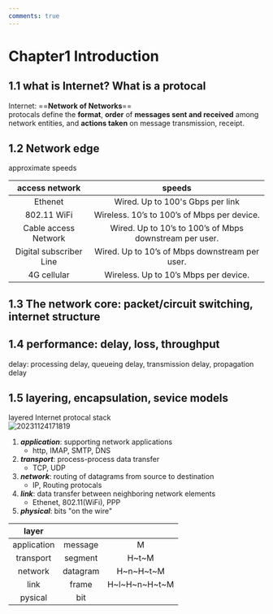 ```yaml
---
comments: true
---
```



# Chapter1 Introduction
## 1.1 what is Internet? What is a protocal
Internet: ==**Network of Networks**==  
protocals define the **format**, **order** of **messages sent and received** among network entities, and **actions taken** on message transmission, receipt.  
## 1.2 Network edge
approximate speeds  

|access network| speeds|
|:--:|:--:|
|Ethenet|Wired. Up to 100's Gbps per link|
|802.11 WiFi|Wireless. 10’s to 100’s of Mbps per device.|
|Cable access Network|Wired. Up to 10’s to 100’s of Mbps downstream per user.|
|Digital subscriber Line|Wired. Up to 10’s of Mbps downstream per user.|  
|4G cellular|Wireless. Up to 10’s Mbps per device.|

## 1.3 The network core: packet/circuit switching, internet structure 
## 1.4 performance: delay, loss, throughput  
delay: processing delay, queueing delay, transmission delay, propagation delay  
## 1.5 layering, encapsulation, sevice models
layered Internet protocal stack  
![20231124171819](https://s2.loli.net/2023/11/24/cedPxGOqnpyRoBv.png)

1. ***application***: supporting network applications
    * http, IMAP, SMTP, DNS 
2. ***transport***: process-process data transfer  
    * TCP, UDP  
3. ***network***: routing of datagrams from source to destination
    * IP, Routing protocals 
4. ***link***: data transfer between neighboring network elements  
    * Ethenet, 802.11(WiFi), PPP  
5. ***physical***: bits "on the wire"  

|layer|||
|:--:|:--:|:--:|
|application|message|M|
|transport|  segment | H~t~M |
|network|datagram|H~n~H~t~M|
|link|frame|H~l~H~n~H~t~M|
|pysical|bit||





